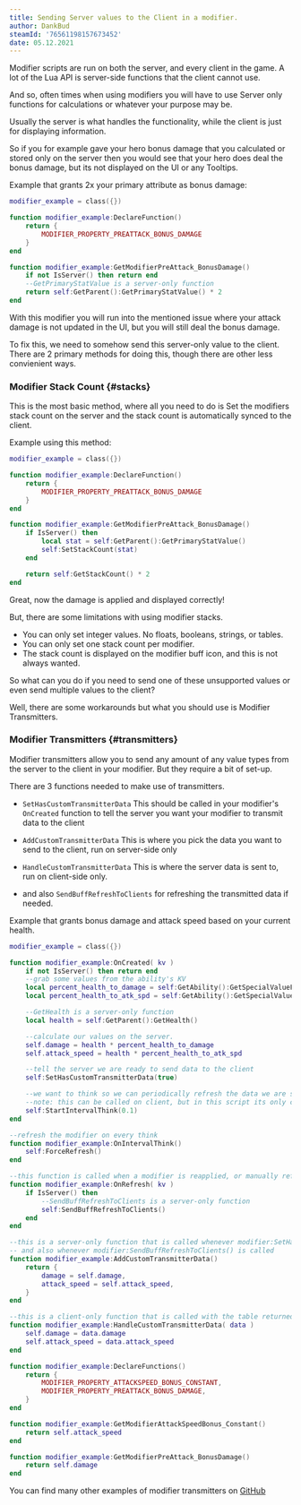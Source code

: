 ```yaml
---
title: Sending Server values to the Client in a modifier.
author: DankBud
steamId: '76561198157673452'
date: 05.12.2021
---
```


Modifier scripts are run on both the server, and every client in the game.
A lot of the Lua API is server-side functions that the client cannot use.

And so, often times when using modifiers you will have to use Server only functions for calculations or whatever your purpose may be.

Usually the server is what handles the functionality, while the client is just for displaying information.

So if you for example gave your hero bonus damage that you calculated or stored only on the server then you would see that your hero does deal the bonus damage, but its not displayed on the UI or any Tooltips.

Example that grants 2x your primary attribute as bonus damage:
```lua
modifier_example = class({})

function modifier_example:DeclareFunction()
	return {
		MODIFIER_PROPERTY_PREATTACK_BONUS_DAMAGE
	}
end

function modifier_example:GetModifierPreAttack_BonusDamage()
	if not IsServer() then return end
	--GetPrimaryStatValue is a server-only function
	return self:GetParent():GetPrimaryStatValue() * 2
end
```

With this modifier you will run into the mentioned issue where your attack damage is not updated in the UI, but you will still deal the bonus damage.

To fix this, we need to somehow send this server-only value to the client.
There are 2 primary methods for doing this, though there are other less convienient ways.

### Modifier Stack Count {#stacks}

This is the most basic method, where all you need to do is Set the modifiers stack count on the server and the stack count is automatically synced to the client.

Example using this method:
```lua
modifier_example = class({})

function modifier_example:DeclareFunction()
	return {
		MODIFIER_PROPERTY_PREATTACK_BONUS_DAMAGE
	}
end

function modifier_example:GetModifierPreAttack_BonusDamage()
	if IsServer() then
		local stat = self:GetParent():GetPrimaryStatValue()
		self:SetStackCount(stat)
	end

	return self:GetStackCount() * 2
end
```

Great, now the damage is applied and displayed correctly!

But, there are some limitations with using modifier stacks.
* You can only set integer values. No floats, booleans, strings, or tables.
* You can only set one stack count per modifier.
* The stack count is displayed on the modifier buff icon, and this is not always wanted.

So what can you do if you need to send one of these unsupported values or even send multiple values to the client?

Well, there are some workarounds but what you should use is Modifier Transmitters.

### Modifier Transmitters {#transmitters}

Modifier transmitters allow you to send any amount of any value types from the server to the client in your modifier.
But they require a bit of set-up.

There are 3 functions needed to make use of transmitters.

* `SetHasCustomTransmitterData`
	This should be called in your modifier's `OnCreated` function
	to tell the server you want your modifier to transmit data to the client

* `AddCustomTransmitterData`
	This is where you pick the data you want to send to the client, run on server-side only

* `HandleCustomTransmitterData`
	This is where the server data is sent to, run on client-side only.

* and also `SendBuffRefreshToClients` for refreshing the transmitted data if needed.

Example that grants bonus damage and attack speed based on your current health.
```lua
modifier_example = class({})

function modifier_example:OnCreated( kv )
	if not IsServer() then return end
	--grab some values from the ability's KV
	local percent_health_to_damage = self:GetAbility():GetSpecialValueFor("percent_health_to_damage")
	local percent_health_to_atk_spd = self:GetAbility():GetSpecialValueFor("percent_health_to_atk_spd")

	--GetHealth is a server-only function
	local health = self:GetParent():GetHealth()

	--calculate our values on the server.
	self.damage = health * percent_health_to_damage
	self.attack_speed = health * percent_health_to_atk_spd

	--tell the server we are ready to send data to the client
	self:SetHasCustomTransmitterData(true)

	--we want to think so we can periodically refresh the data we are sending to the client
	--note: this can be called on client, but in this script its only called on server, so it only thinks on server.
	self:StartIntervalThink(0.1)
end

--refresh the modifier on every think
function modifier_example:OnIntervalThink()
	self:ForceRefresh()
end

--this function is called when a modifier is reapplied, or manually refreshed in a script.
function modifier_example:OnRefresh( kv )
	if IsServer() then
		--SendBuffRefreshToClients is a server-only function
		self:SendBuffRefreshToClients()
	end
end

--this is a server-only function that is called whenever modifier:SetHasCustomTransmitterData(true) is called,
-- and also whenever modifier:SendBuffRefreshToClients() is called
function modifier_example:AddCustomTransmitterData()
	return {
		damage = self.damage,
		attack_speed = self.attack_speed,
	}
end

--this is a client-only function that is called with the table returned by modifier:AddCustomTransmitterData()
function modifier_example:HandleCustomTransmitterData( data )
	self.damage = data.damage
	self.attack_speed = data.attack_speed
end

function modifier_example:DeclareFunctions()
	return {
		MODIFIER_PROPERTY_ATTACKSPEED_BONUS_CONSTANT,
		MODIFIER_PROPERTY_PREATTACK_BONUS_DAMAGE,
	}
end

function modifier_example:GetModifierAttackSpeedBonus_Constant()
	return self.attack_speed
end

function modifier_example:GetModifierPreAttack_BonusDamage()
	return self.damage
end
```

You can find many other examples of modifier transmitters on [GitHub](https://github.com/search?l=Lua&q=SetHasCustomTransmitterData&type=Code)